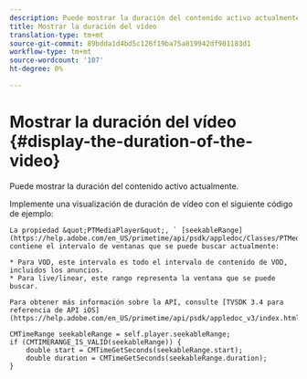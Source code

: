 ```yaml
---
description: Puede mostrar la duración del contenido activo actualmente.
title: Mostrar la duración del vídeo
translation-type: tm+mt
source-git-commit: 89bdda1d4bd5c126f19ba75a819942df901183d1
workflow-type: tm+mt
source-wordcount: '107'
ht-degree: 0%

---
```



# Mostrar la duración del vídeo {#display-the-duration-of-the-video}

Puede mostrar la duración del contenido activo actualmente.

Implemente una visualización de duración de vídeo con el siguiente código de ejemplo:

    La propiedad &quot;PTMediaPlayer&quot;, ` [seekableRange](https://help.adobe.com/en_US/primetime/api/psdk/appledoc/Classes/PTMediaPlayer.html#//api/name/seekableRange)`, contiene el intervalo de ventanas que se puede buscar actualmente: 
    
    * Para VOD, este intervalo es todo el intervalo de contenido de VOD, incluidos los anuncios.
    * Para live/linear, este rango representa la ventana que se puede buscar.
    
    Para obtener más información sobre la API, consulte [TVSDK 3.4 para referencia de API iOS](https://help.adobe.com/en_US/primetime/api/psdk/appledoc_v3/index.html)

<!--<a id="example_A153BE3AC03F43C6BF3A156316A08CD3"></a>-->

```
CMTimeRange seekableRange = self.player.seekableRange;  
if (CMTIMERANGE_IS_VALID(seekableRange)) { 
    double start = CMTimeGetSeconds(seekableRange.start);  
    double duration = CMTimeGetSeconds(seekableRange.duration); 
}
```
